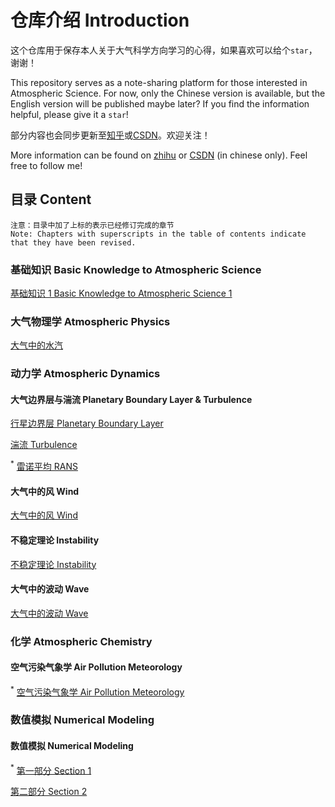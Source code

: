 # 仓库介绍 Introduction
这个仓库用于保存本人关于大气科学方向学习的心得，如果喜欢可以给个`star`，谢谢！

This repository serves as a note-sharing platform for those interested in Atmospheric Science. For now, only the Chinese version is available, but the English version will be published maybe later? If you find the information helpful, please give it a `star`!

部分内容也会同步更新至[知乎](https://www.zhihu.com/people/qiu-jiao-yi-50)或[CSDN](https://blog.csdn.net/le0_5?spm=1010.2135.3001.5343)。欢迎关注！

More information can be found on [zhihu](https://www.zhihu.com/people/qiu-jiao-yi-50) or [CSDN](https://blog.csdn.net/le0_5?spm=1010.2135.3001.5343) (in chinese only). Feel free to follow me!

## 目录 Content
```
注意：目录中加了上标的表示已经修订完成的章节
Note: Chapters with superscripts in the table of contents indicate that they have been revised. 
```

### 基础知识 Basic Knowledge to Atmospheric Science  
[基础知识 1 Basic Knowledge to Atmospheric Science 1](./basis.markdown)

### 大气物理学 Atmospheric Physics
[大气中的水汽](./humidity.md)

### 动力学 Atmospheric Dynamics

#### 大气边界层与湍流 Planetary Boundary Layer & Turbulence
[行星边界层 Planetary Boundary Layer](./PBL1.md)

[湍流 Turbulence](./turbulence1.md)

$^{*}$ [雷诺平均 RANS](./RANS.md)

#### 大气中的风 Wind
[大气中的风 Wind](./wind.md)

#### 不稳定理论 Instability
[不稳定理论 Instability](instability.md)

#### 大气中的波动 Wave
[大气中的波动 Wave](wave.md)

### 化学 Atmospheric Chemistry
#### 空气污染气象学 Air Pollution Meteorology
$^{*}$ [空气污染气象学 Air Pollution Meteorology](./ap.md)

### 数值模拟 Numerical Modeling
#### 数值模拟 Numerical Modeling
$^{*}$ [第一部分 Section 1](./从0开始写一个数值预报程序！.md)

[第二部分 Section 2](./NM2.md)
